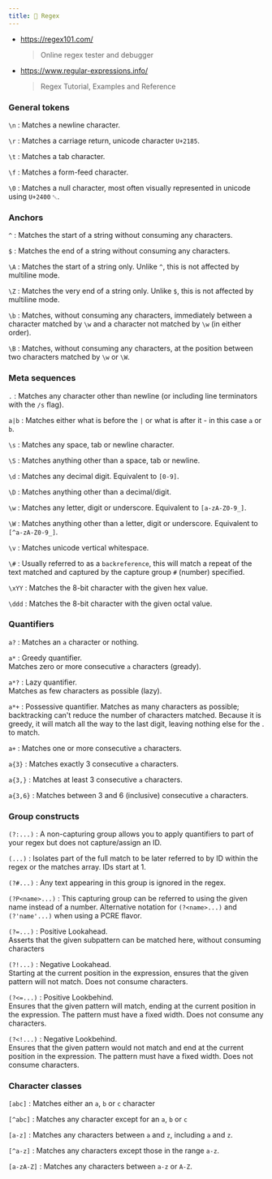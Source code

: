 ```yaml
---
title: 🧮 Regex
---
```


- https://regex101.com/
  > Online regex tester and debugger
- https://www.regular-expressions.info/
  > Regex Tutorial, Examples and Reference

### General tokens

`\n`
:   Matches a newline character.

`\r`
:   Matches a carriage return, unicode character `U+2185`.

`\t`
:   Matches a tab character.

`\f`
:   Matches a form-feed character.

`\0`
:   Matches a null character, most often visually represented in unicode using `U+2400` `␀`.

### Anchors

`^`
:   Matches the start of a string without consuming any characters.

`$`
:   Matches the end of a string without consuming any characters. 

`\A`
:   Matches the start of a string only. Unlike `^`, this is not affected by multiline mode.

`\Z`
:   Matches the very end of a string only. Unlike `$`, this is not affected by multiline mode.

`\b`
:   Matches, without consuming any characters, immediately between a character matched by `\w` and a character not matched by `\w` (in either order).

`\B`
:   Matches, without consuming any characters, at the position between two characters matched by `\w` or `\W`.

### Meta sequences

`.`
:   Matches any character other than newline (or including line terminators with the `/s` flag).

`a|b`
:   Matches either what is before the `|` or what is after it - in this case `a` or `b`.

`\s`
:   Matches any space, tab or newline character.

`\S`
:   Matches anything other than a space, tab or newline.

`\d`
:   Matches any decimal digit. Equivalent to `[0-9]`.

`\D`
:   Matches anything other than a decimal/digit.

`\w`
:   Matches any letter, digit or underscore. Equivalent to `[a-zA-Z0-9_]`.

`\W`
:   Matches anything other than a letter, digit or underscore. Equivalent to `[^a-zA-Z0-9_]`.

`\v`
:   Matches unicode vertical whitespace.

`\#`
:   Usually referred to as a `backreference`, this will match a repeat of the text matched and captured by the capture group `#` (number) specified.

`\xYY`
:   Matches the 8-bit character with the given hex value.

`\ddd`
:   Matches the 8-bit character with the given octal value.

### Quantifiers

`a?`
:   Matches an `a` character or nothing.

`a*`
:   Greedy quantifier.  
    Matches zero or more consecutive `a` characters (gready).

`a*?`
:   Lazy quantifier.  
    Matches as few characters as possible (lazy).

`a*+`
:   Possessive quantifier.
    Matches as many characters as possible; backtracking can't reduce the number of characters matched. Because it is greedy, it will match all the way to the last digit, leaving nothing else for the . to match.

`a+`
:   Matches one or more consecutive `a` characters.

`a{3}`
:   Matches exactly 3 consecutive `a` characters.

`a{3,}`
:   Matches at least 3 consecutive `a` characters.

`a{3,6}`
:   Matches between 3 and 6 (inclusive) consecutive `a` characters.

### Group constructs

`(?:...)`
:   A non-capturing group allows you to apply quantifiers to part of your regex but does not capture/assign an ID.

`(...)`
:   Isolates part of the full match to be later referred to by ID within the regex or the matches array. IDs start at 1.

`(?#...)`
:   Any text appearing in this group is ignored in the regex.

`(?P<name>...)`
:   This capturing group can be referred to using the given name instead of a number. Alternative notation for `(?<name>...)` and `(?'name'...)` when using a PCRE flavor.

`(?=...)`
:   Positive Lookahead.  
    Asserts that the given subpattern can be matched here, without consuming characters

`(?!...)`
:   Negative Lookahead.  
    Starting at the current position in the expression, ensures that the given pattern will not match. Does not consume characters.

`(?<=...)`
:   Positive Lookbehind.  
    Ensures that the given pattern will match, ending at the current position in the expression. The pattern must have a fixed width. Does not consume any characters.

`(?<!...)`
:   Negative Lookbehind.  
    Ensures that the given pattern would not match and end at the current position in the expression. The pattern must have a fixed width. Does not consume characters.

### Character classes

`[abc]`
:   Matches either an `a`, `b` or `c` character

`[^abc]`
:   Matches any character except for an `a`, `b` or `c`

`[a-z]`
:   Matches any characters between `a` and `z`, including `a` and `z`.

`[^a-z]`
:   Matches any characters except those in the range `a-z`.

`[a-zA-Z]`
:   Matches any characters between `a-z` or `A-Z`.
